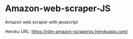 # Amazon-web-scraper-JS
Amazon web scraper with javascript



Heroku URL: 
https://rdm-amazon-scraperpy.herokuapp.com/


